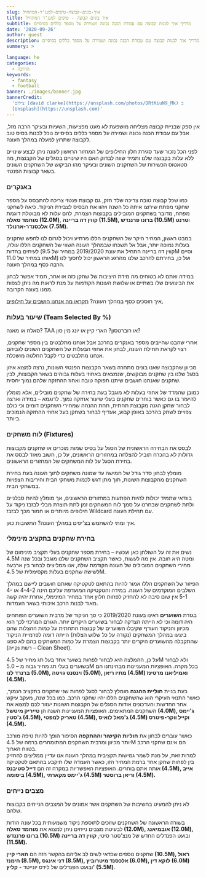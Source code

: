 ```yaml
---
slug: איך-בונים-קבוצה-טיפים-למנג'ר-המתחיל
title: איך בונים קבוצה - טיפים למנג'ר המתחיל
subtitle: מדריך איך לבנות קבוצה עם עבודת הכנה נכונה ושמירה על מספר כללים בסיסיים
date: '2020-09-26'
author: guest
description: מדריך איך לבנות קבוצה עם עבודת הכנה נכונה ושמירה על מספר כללים בסיסיים
summery: >

language: he
categories:
  - הדרכה
keywords:
  - fantasy
  - football
banner: ./images/banner.jpg
bannerCredit:
  'צילום [david clarke](https://unsplash.com/photos/DRtKiuN9_Mk) ב
  [Unsplash](https://unsplash.com)'
---
```


<p>
  אין ספק שבניית קבוצה מצליחה מושפעת לא מעט מפציעות, השעיות ובעיקר הרבה מזל, אבל
  עם עבודת הכנה נכונה ושמירה על מספר כללים בסיסיים נוכל לבנות בסיס טוב לקבוצה
  שתרוץ למעלה במהלך העונה.
</p>
<p>
  לפני הכל נזכור שעד סגירת חלון החילופים של המחזור הראשון לעונה ניתן לבצע
  שינויים ללא עלות בקבוצה שלנו ותמיד שווה לבדוק האם היו שינויים בסגלים של
  הקבוצות, מה סטאטוס הכשירות של השחקנים השונים ובעיקר מהו הביקוש של השחקנים
  השונים בשאר קבוצות הפנטזי.
</p>
<h3>באנקרים</h3>
<p>
  כמו שכל קבוצה טובה צריכה שלד חזק, גם קבוצת פנטזי צריכה להתבסס על מספר שחקני
  מפתח שירוצו איתה כל השנה ויהוו את הבסיס לצבירת הניקוד. כיאה לשחקני מפתח, מדובר
  בשחקנים המובילים בקבוצות הצמרת, להם עלות לא מבוטלת דוגמת
  <strong>מוחמד סאלח (12.0M)</strong>,
  <strong>קווין דה בריינה (11.5M), ברונו פרננדש (10.5M) </strong>ו<strong
    >טרנט אלכסנדר-ארנולד (7.5M)</strong
  >.
</p>
<p>
  במבט ראשון, המחיר היקר של השחקנים הללו מרתיע ויכול לגרום לנו לחפש שחקנים בעלות
  נמוכה יותר, אבל אל תשכחו שבמהלך העונה השווי של השחקנים הללו עולה, לעיתים בחדות
  (קווין דה בריינה התחיל את עונת 2019/2020 במחיר של 9.5M וסיים אותו במחיר של
  11.0M) ועל כן, בחירתם להרכב שלנו מהרגע הראשון יכול לחסוך לנו הרבה כסף במהלך
  העונה.
</p>
<p>
  במידה ואתם לא בטוחים מה מידת היציבות של שחקן כזה או אחר, תמיד אפשר לבחון את
  הביצועים שלו בשתיים או שלושת העונות הקודמות על מנת לראות מה ניתן לצפות ממנו
  בעונה הקרובה.
</p>
<p class="comment-link">
  איך חוסכים כסף במהלך העונה?
  <a href="חילופים-ככה-עושים-את-זה-נכון" class="link">תקראו מה אנחנו חושבים על חילופים.</a>
</p>
<h3>שיעור בעלות (Team Selected By %)</h3>
<p>סאלח או מאנה? TAA או רוברטסון? הארי קיין או יונג מין סון?</p>
<p>
  אחרי שהבנו שחייבים מספר באנקרים בהרכב אבל אנחנו מתלבטים בין מספר שחקנים, רצוי
  לקראת תחילת העונה, לבחון את אחוזי הבעלות של השחקנים השונים לגביהם אנחנו
  מתלבטים כדי לקבל החלטה מושכלת.
</p>
<p>
  מכיוון שהקבוצה שאנו בונים מתחרה בשאר הקבוצות הפנטזי השונות, נרצה למצוא איזון
  בסגל שלנו בין שחקנים מבוקשים, שנמצאים באחוזי בעלות גבוהים בשאר הקבוצות, לבין
  שחקנים שאנחנו חושבים שיתנו תפוקה טובה ואחוז ההחזקה שלהם נמוך יחסית.
</p>
<p>
  כמובן שהמדד של אחוזי בעלות לא מוגבל בעת בחירה של שחקנים מובילים, אלא מומלץ
  להיעזר בו גם כאשר בוחרים שחקנים בעלי שיעור אחזקה נמוך. לדוגמא – במידה וארצה
  לבחור שחקן הגנה מקבוצת תחתית, תחת ההנחה שמחירי השחקנים דומים וכי כולם צפויים
  לשחק בהרכב באופן קבוע, אעדיף לבחור בשחקן בעל אחוזי ההחזקה הנמוכים ביותר.
</p>
<h3>לוח משחקים (Fixtures)</h3>
<p>
  לבסס את הבחירה הראשונית של הסגל על בסיס שמות מוכרים או שחקנים מקבוצות גדולות
  לא בהכרח תוביל להצלחה במחזורים הראשונים, על כן, חשוב מאוד לבסס את בחירת הסגל
  על לוח המשחקים של המחזורים הראשונים.
</p>
<p>
  מומלץ לבחון סדר גודל של חמישה עד שמונה משחקים לתוך העונה בעת בחירת השחקנים
  מהקבוצות השונות, תוך מתן דגש לכמות משחקי הבית והיריבות הצפויות במשחקי הבית.
</p>
<p>
  בוודאי שתמיד יכולות להיות הפתעות במחזורים הראשונים, אך מומלץ להיות סבלניים
  ולתת לשחקנים שבחרנו על סמך לוח המשחקים זמן לתת תוצרת מבלי לבזבז ניקוד על
  חילופים מיותרים או חמור מכך לבזבז Wildcard עם תחילת העונה.
</p>
<p class="comment-link">
  איך ומתי להשתמש בצ'יפים במהלך העונה? <span class="link">התשובות כאן.</span>
</p>
<h3>בחירת שחקנים בתקציב מינימלי</h3>
<p>
  נשים את זה על השולחן כאן ועכשיו – בחירת מספר שחקנים בעלי תקציב מינימום של 4.5M
  ומטה היא חובה. אין מה לעשות, כאשר תקציב השחקנים שלנו מוגבל ובכל שנה מחירי
  השחקנים המובילים של העונה הקודמת עולה, אנו ממליצים לבחור בין ארבעה לשישה
  שחקנים בעלות מקסימלית של 4.5M.
</p>
<p>
  הפיזור של השחקנים הללו אמור להיות בהתאם לטקטיקה שאתם חושבים ליישם במהלך השלבים
  המוקדמים של העונה. במידה והטקטיקה המועדפת עליכם הינה 4-4-2 או 4-5-1 אין שום
  סיבה לא להחזיק לפחות חלוץ אחד במחיר המינימלי, אחרת יהיה קשה מאוד לבנות הרכב
  איכותי בשאר העמדות.
</p>
<p>
  בגזרת <strong>השוערים</strong> ראינו בעונת 2019/2020 כי סך הניקוד של מרבית
  השוערים הפותחים היה דומה וכי לא הייתה הצדקה לבחור בשוערים היקרים יותר. הגורם
  המרכזי לכך הוא מכיוון והניקוד העודף שקיבלו השוערים של קבוצות התחתית על כמות
  ההצלות שהם ביצעו במהלך המשחקים (נקודה על כל שלוש הצלות) הייתה דומה לפרמיית
  הניקוד שהתקבלה מהשוערים היקרים יותר בקבוצות הצמרת על כמות המשחקים בהם לא ספגו
  (רשת נקייה – Clean Sheet).
</p>
<p>
  על כן, ההמלצה היא לבחור לפחות בשוער אחד בעל תג מחיר של 4.5M ולא לבחור בשוערים
  בעלי תג מחיר גבוה מ – 5.0M בכל מקרה. האופציות המעניינות מבחינתנו הם
  <strong
    >ברנרד לנו (5.0M), וינסנט גויטה (5.0M), מתיו ריאן (4.5M) ואמיליאנו מרטינז
    (4.5M).</strong
  >
</p>
<p>
  בעת בניית <strong>חוליית ההגנה</strong> מומלץ לבחור לסגל לפחות שני שחקנים
  בתקציב הנמוך, כאשר התנאי העיקרי הוא שהשחקנים הללו יהיו שחקני הרכב. כמו בכל
  שנה, מעקב עיקש אחר החדשות והעדכונים אודות הסגלים של הקבוצות השונות יעזור לכם
  למצוא את השחקנים המתאימים. האופציות המעניינות השנה הן
  <strong>טייריק מיטשל</strong>
  <strong
    >(4.0M), ג'יימס ג'סטין (4.5M), טאריק למפטי (4.5M), ג'מאל לואיס (4.5M) וקייל
    ווקר-פיטרס (4.5M).</strong
  >
</p>
<p>
  כאשר עוברים לבחון את <strong> חוליות הקישור וההתקפה</strong> הסיפור הופך להיות
  טיפה מורכב יותר מכיוון ומרבית השחקנים המתומחרים ברמה של 4.5M הם אינם שחקני
  הרכב בטווח הארוך.<br />למרות זאת, על מנת לשמר גמישות תקציבית במהלך העונה אנו
  עדיין ממליצים להחזיק בין לפחות שחקן אחד ברמת המחיר הזו, כאשר העמדה שלו תיקבע
  בהתאם לטקטיקה אותה אתם בוחרים. האופציות האפשריות במקרה זה הם
  <strong
    >דייל סטיבנס (4.5M), אייב ביסומה (4.5M), ג'יימס מקארתי (4.5M) וריאן ברוסטר
    (4.5M).</strong
  >
</p>
<h3>מצבים נייחים</h3>
<p>
  לא ניתן להמעיט בחשיבות של השחקנים אשר אמונים על המצבים הנייחים בקבוצות שלהם.
</p>
<p>
  בשורה הראשונה של השחקנים שזוכים לתוספת ניקוד משמעותית בכל עונה הודות לבעיטת
  מצבים נייחים ניתן למצוא את
  <strong>מוחמד סאלח (12.0M), אובמיאנג (12.0M), ברונו פרננדש (10.5M)</strong>
  ובועט הפנדלים החדש של מנצ'סטר סיטי, <strong>קווין דה בריינה (11.5M).</strong>
</p>
<p>
  שחקנים נוספים שכדאי לשים לב אליהם בהקשר הזה הם
  <strong
    >הארי קיין (10.5M), ראול חימנז (8.5M), דני אינגס (8.5M), אלכסנד מיטרוביץ
    (6.0M), לוקא דין (6.0M)</strong
  >
  ובועט הפנדלים של לידס יונייטד - <strong>קליץ' (5.5M)</strong>.
</p>
